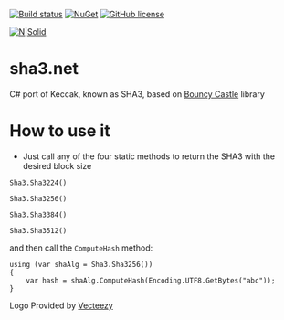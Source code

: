 [![Build status](https://ci.appveyor.com/api/projects/status/r1s2l6r9o5oa595f?svg=true)](https://ci.appveyor.com/project/dariogriffo/sha3-net)
[![NuGet](https://img.shields.io/nuget/v/Sha3.Net.svg?style=flat)](https://www.nuget.org/packages/Sha3.Net/) 
[![GitHub license](https://img.shields.io/github/license/dariogriffo/sha3.net.svg)](https://raw.githubusercontent.com/dariogriffo/sha3.net/master/LICENSE)

[![N|Solid](https://avatars2.githubusercontent.com/u/39886363?s=200&v=4)](https://github.com/dariogriffo/sha3.net)

# sha3.net
C# port of Keccak, known as SHA3, based on [Bouncy Castle](http://www.bouncycastle.org/csharp/index.html) library

# How to use it

  - Just call any of the four static methods to return the SHA3 with the desired block size
  
  `Sha3.Sha3224()`
  
  `Sha3.Sha3256()`
  
  `Sha3.Sha3384()`
  
  `Sha3.Sha3512()`
  
  and then call the `ComputeHash` method:
  
    using (var shaAlg = Sha3.Sha3256())
    {   
        var hash = shaAlg.ComputeHash(Encoding.UTF8.GetBytes("abc"));
    }
 
  
  
Logo Provided by [Vecteezy](https://vecteezy.com)
